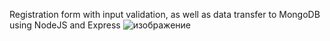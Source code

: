 Registration form with input validation, as well as data transfer to MongoDB using NodeJS and Express
![изображение](https://github.com/user-attachments/assets/0b2bec1b-cda8-4518-9dc0-557007bce87c)

